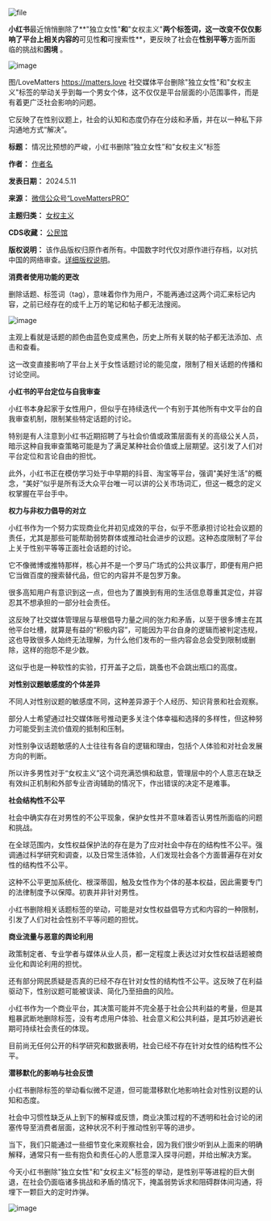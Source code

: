 ![file](https://chinadigitaltimes.net/chinese/files/2024/05/image-1715441220602.png)


**小红书**最近悄悄删除了**"独立女性"**和**"女权主义"**两个标签词，这一改变不仅仅影响了平台上相关内容的**可见性**和**可搜索性**，更反映了社会在**性别平等**方面所面临的挑战和**困境** 。


![image](https://chinadigitaltimes.net/chinese/files/2024/05/post-707769-663f8f443242c.)  

图/LoveMatters https://matters.love
社交媒体平台删除"独立女性"和"女权主义"标签的举动关乎到每一个男女个体，这不仅仅是平台层面的小范围事件，而是有着更广泛社会影响的问题。


它反映了在性别议题上，社会的认知和态度仍存在分歧和矛盾，并在以一种私下非沟通地方式“解决”。




**标题：** 情况比预想的严峻，小红书删除”独立女性”和”女权主义”标签  

**作者：** [作者名](https://chinadigitaltimes.net/space/作者名)  

**发表日期：** 2024.5.11  

**来源：** [微信公众号“LoveMattersPRO”](https://web.archive.org/web/https://mp.weixin.qq.com/s/9LKY28htdpJ4aDVG_Qf8Zg)  

**主题归类：** [女权主义](https://chinadigitaltimes.net/space/女权主义)  

**CDS收藏：** [公民馆](https://chinadigitaltimes.net/space/%E5%85%AC%E6%B0%91%E9%A6%86)  

**版权说明：** 该作品版权归原作者所有。中国数字时代仅对原作进行存档，以对抗中国的网络审查。[详细版权说明](https://chinadigitaltimes.net/chinese/copyright)。


**消费者使用功能的更改** 


删除话题、标签词（tag），意味着你作为用户，不能再通过这两个词汇来标记内容，之前已经存在的成千上万的笔记和帖子都无法搜阅。


![image](https://chinadigitaltimes.net/chinese/files/2024/05/post-707769-663f8f443a4be.)


主观上看就是话题的颜色由蓝色变成黑色，历史上所有关联的帖子都无法添加、点击和查看。


这一改变直接影响了平台上关于女性话题讨论的能见度，限制了相关话题的传播和讨论空间。


**小红书的平台定位与自我审查** 


小红书本身起家于女性用户，但似乎在持续迭代一个有别于其他所有中文平台的自我审查机制，限制某些特定话题的讨论。


特别是有人注意到小红书近期招聘了与社会价值或政策层面有关的高级公关人员，暗示这种自我审查策略可能是为了满足某种社会价值或上层期望。这引发了人们对平台定位和言论自由的担忧。


此外，小红书正在模仿学习处于中早期的抖音、淘宝等平台，强调"美好生活"的概念，“美好”似乎是所有泛大众平台唯一可以讲的公关市场词汇，但这一概念的定义权掌握在平台手中。


**权力与非权力倡导的对立** 


小红书作为一个努力实现商业化并初见成效的平台，似乎不愿承担讨论社会议题的责任，尤其是那些可能帮助弱势群体或推动社会进步的议题。这种态度限制了平台上关于性别平等等正面社会话题的讨论。


它不像微博或推特那样，核心并不是一个罗马广场式的公共议事厅，即便有用户把它当做百度的搜索替代品，但它的内容并不是包罗万象。


很多高知用户有意识到这一点，但也为了置换到有用的生活信息尊重其定位，并容忍其不想承担的一部分社会责任。


这反映了社交媒体管理层与草根倡导力量之间的张力和矛盾，以至于很多博主在其他平台吐槽，就算是有益的“积极内容”，可能因为平台自身的逻辑而被判定违规，这也导致很多人始终无法理解，为什么他们发布的一些内容会总会受到限制或删除，这样的抱怨不是少数。


这似乎也是一种软性的实验，打开盖子之后，跳蚤也不会跳出瓶口的高度。


**对性别议题敏感度的个体差异** 


不同人对性别议题的敏感度不同，这种差异源于个人经历、知识背景和社会观察。


部分人士希望通过社交媒体账号推动更多关注个体幸福和选择的多样性，但这种努力可能受到主流价值观的抵制和压制。


对性别争议话题敏感的人士往往有各自的逻辑和理由，包括个人体验和对社会发展方向的判断。


所以许多男性对于“女权主义”这个词充满恐惧和敌意，管理层中的个人意志在缺乏有效纠正机制和外部专业咨询辅助的情况下，作出错误的决定不是难事。


**社会结构性不公平** 


社会中确实存在对男性的不公平现象，保护女性并不意味着否认男性所面临的问题和挑战。


在全球范围内，女性权益保护法的存在是为了应对社会中存在的结构性不公平。强调通过科学研究和调查，以及日常生活体验，人们发现社会各个方面普遍存在对女性的结构性不公平。


这种不公平更加系统化、根深蒂固，触及女性作为个体的基本权益，因此需要专门的法律制度予以保障。初衷并非针对男性。


小红书删除相关话题标签的举动，可能是对女性权益倡导方式和内容的一种限制，引发了人们对社会性别不平等问题的担忧。


**商业流量与恶意的舆论利用** 


政策制定者、专业学者与媒体从业人员，都一定程度上表达过对女性权益话题被商业化和舆论利用的担忧。


还有部分网民质疑是否真的已经不存在针对女性的结构性不公平。这反映了在利益驱动下，性别议题可能被误读、简化乃至扭曲的风险。


小红书作为一个商业平台，其决策可能并不完全基于社会公共利益的考量，但是其粗暴武断地删除标签，没有考虑用户体验、社会意义和公共利益，是其巧妙逃避长期可持续社会责任的体现。


目前尚无任何公开的科学研究和数据表明，社会已经不存在针对女性的结构性不公平。


**潜移默化的影响与社会反馈** 


小红书删除标签的举动看似微不足道，但可能潜移默化地影响社会对性别议题的认知和态度。


社会中习惯性缺乏从上到下的解释或反馈，商业决策过程的不透明和社会讨论的闭塞传导至消费者层面，这种状况不利于推动性别平等的进步。


当下，我们只能通过一些细节变化来观察社会，因为我们很少听到从上面来的明确解释，通常只有一些有抱负和责任心的人愿意深入探寻问题，并给出解决方案。


今天小红书删除"独立女性"和"女权主义"标签的举动，是性别平等进程的巨大倒退，在社会仍面临诸多挑战和矛盾的情况下，掩盖弱势诉求和阻碍群体间沟通，将埋下一颗巨大的定时炸弹。


![image](https://chinadigitaltimes.net/chinese/files/2024/05/post-707769-663f8f444057c.)




